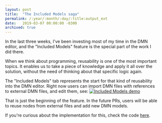 ```yaml
---
layout: post
title:  "The Included Models saga"
permalink: /:year/:month/:day/:title:output_ext
date:   2019-03-07 00:00:00 -0300
archived: true
---
```


In the last three weeks, I've been investing most of my time in the DMN editor, and the "Included Models" feature is the special part of the work I did there.

When we think about programming, reusability is one of the most important topics. It enables us to take a piece of knowledge and apply it all over the solution, without the need of thinking about that specific logic again.

The "Included Models" tab represents the start for that kind of reusability into the DMN editor. Right now users can import DMN files with references to external DMN files, and edit them, see:
[![Included Models demo](/assets/included-models-demo.gif "Included Models demo")](/assets/included-models-demo.gif)

That is just the beginning of the feature. In the future PRs, users will be able to reuse nodes from external files and add new DMN models.

If you're curious about the implementation for this, check the code [here](https://github.com/kiegroup/kie-wb-common/tree/master/kie-wb-common-dmn/kie-wb-common-dmn-client/src/main/java/org/kie/workbench/common/dmn/client/editors/included).

